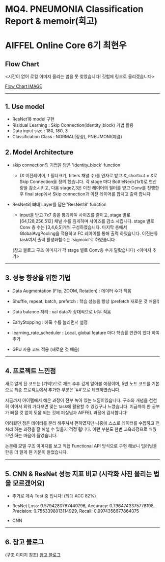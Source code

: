 # MQ4. PNEUMONIA Classification Report & memoir(회고)

# AIFFEL Online Core 6기 최현우

## Flow Chart
<시간이 없어 로컬 이미지 올리는 법을 못 찾았습니다! 깃헙에 링크로 올리겠습니다>

[Flow Chart IMAGE](https://github.com/HWMV/AIFFEL_Quest1/blob/master/Main_quest/Main_quest4/%EC%8A%A4%ED%81%AC%EB%A6%B0%EC%83%B7%202023-11-09%20%EC%98%A4%ED%9B%84%205.06.39.png)

---
## 1. Use model
* ResNet18 model 구현
* Risidual Learning : Skip Connection(identity_block) 기법 활용
* Data input size : 180, 180, 3
* Classification Class : NORMAL(정상), PNEUMONI(폐렴)

## 2. Model Architecture
* skip connection의 기법을 담은 'identity_block' function
  * (X 이전레이어, f 필터크기, filters 채널 수)를 인자로 받고 X_shortcut = X로 Skip Connection을 정의 했습니다. 각 stage 마다 BottleNeck(1x1)로 연산량을 감소시키고, 다음 stage2,3은 이전 레이어의 필터를 받고 Conv를 진행한 후 final step에서 Skip connection과 이전 레이어를 합치고 출력 합니다 

* ResNet의 뼈대 Layer를 담은 'ResNet18' function
  * input을 받고 7x7 층을 통과하여 사이즈를 줄이고, stage 별로 [64,128,256,512] 채널 수를 깊게하며 사이즈를 감소 시킵니다. stage 별로 Conv 층 수는 [3,4,6,5]개씩 구성하였습니다. 마지막 층에서 GlobalAvgPooling을 적용하고 FC 레이어를 통해 출력 하였습니다. 이진분류 task여서 출력 활성화함수는 'sigmoid'로 하였습니다

  (참고 블로그 구조 이미지가 각 stage 별로 Conv층 수가 달랐습니다)
<이미지 추가>

---
## 3. 성능 향상을 위한 기법
* Data Augmentation (Flip, ZOOM, Rotation) : 데이터 수가 적음

* Shuffle, repeat, batch, prefetch : 학습 성능을 향상 (prefetch 새로운 것 배움!)

* Data balance 처리 : val data가 상대적으로 너무 적음

* EarlyStopping : 에폭 수를 늘리면서 설정

* learning_rate_scheduler : Local, global feature 마다 학습률 연관이 있다 하여 추가

* GPU 사용 코드 적용 (새로운 것 배움)

---
## 4. 프로젝트 느낀점

새로 알게 된 코드는 (기억!)으로 체크 추후 깊게 알아볼 예정이며, 5번 노드 코드를 기본으로 최종 프로젝트에서 추가한 부분은 '##'으로 체크하였습니다.

지금까지 아이펠에서 해온 과정이 전부 녹아 있는 느낌이였습니다. 구조와 개념을 천천히 이어서 외워 가다보면 맞는 task에 활용할 수 있겠구나 느꼈습니다. 지금까지 한 공부가 빠질 것 없이 도움 되는 것에 퍼실님과 AIFFEL 과정에 감사합니다!

어려웠던 점은 데이터를 분리 해주셔서 편하였지만 나중에 스스로 데이터를 수집하고 전처리 하는 과정을 잘 해낼 수 있을지 걱정 됩니다. 이런 부분도 한번 교육과정으로 배웠으면 하는 마음이 들었습니다.

논문에 모델 구조 이미지를 보고 직접 Functional API 방식으로 구현 해보니 딥러닝을 한층 더 알게 된 기분이 들었습니다.

---
## 5. CNN & ResNet 성능 지표 비교 (시각화 사진 올리는 법을 모르겠어요)
* 추가로 계속 Test 중 입니다! (최대 ACC 82%)
  
* ResNet
Loss: 0.5794280767440796,
Accuracy: 0.7964743375778198,
Precision: 0.7553398013114929,
Recall: 0.9974358677864075

* CNN


---
## 6. 참고 블로그
(구조 이미지 참조)
[참고 블로그](https://wjunsea.tistory.com/99)

